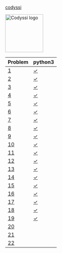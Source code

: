 [codyssi](https://www.codyssi.com/)

<img src="https://www.codyssi.com/static/images/codyssi_logo.png" alt="Codyssi logo" style="height: 120px"/>

<!-- @BEGIN:Problems -->
| Problem | python3 |
| --- | --- |
|[1](https://www.codyssi.com/view_problem_1)|[✓](src/main/codyssi01.py)|
|[2](https://www.codyssi.com/view_problem_2)|[✓](src/main/codyssi02.py)|
|[3](https://www.codyssi.com/view_problem_3)|[✓](src/main/codyssi03.py)|
|[4](https://www.codyssi.com/view_problem_4)|[✓](src/main/codyssi04.py)|
|[5](https://www.codyssi.com/view_problem_5)|[✓](src/main/codyssi05.py)|
|[6](https://www.codyssi.com/view_problem_6)|[✓](src/main/codyssi06.py)|
|[7](https://www.codyssi.com/view_problem_7)|[✓](src/main/codyssi07.py)|
|[8](https://www.codyssi.com/view_problem_8)|[✓](src/main/codyssi08.py)|
|[9](https://www.codyssi.com/view_problem_9)|[✓](src/main/codyssi09.py)|
|[10](https://www.codyssi.com/view_problem_10)|[✓](src/main/codyssi10.py)|
|[11](https://www.codyssi.com/view_problem_11)|[✓](src/main/codyssi11.py)|
|[12](https://www.codyssi.com/view_problem_12)|[✓](src/main/codyssi12.py)|
|[13](https://www.codyssi.com/view_problem_13)|[✓](src/main/codyssi13.py)|
|[14](https://www.codyssi.com/view_problem_14)|[✓](src/main/codyssi14.py)|
|[15](https://www.codyssi.com/view_problem_15)|[✓](src/main/codyssi15.py)|
|[16](https://www.codyssi.com/view_problem_16)|[✓](src/main/codyssi16.py)|
|[17](https://www.codyssi.com/view_problem_17)|[✓](src/main/codyssi17.py)|
|[18](https://www.codyssi.com/view_problem_18)|[✓](src/main/codyssi18.py)|
|[19](https://www.codyssi.com/view_problem_19)|[✓](src/main/codyssi19.py)|
|[20](https://www.codyssi.com/view_problem_20)||
|[21](https://www.codyssi.com/view_problem_21)||
|[22](https://www.codyssi.com/view_problem_22)||
<!-- @END:Problems -->
